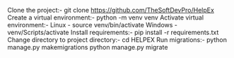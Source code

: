 Clone the project:- 
    git clone https://github.com/TheSoftDevPro/HelpEx
Create a virtual environment:-
    python -m venv venv
Activate virtual environment:-
    Linux - source venv/bin/activate
    Windows - venv/Scripts/activate
Install requirements:-
    pip install -r requirements.txt
Change directory to project directory:-
    cd HELPEX
Run migrations:-
    python manage.py makemigrations
    python manage.py migrate